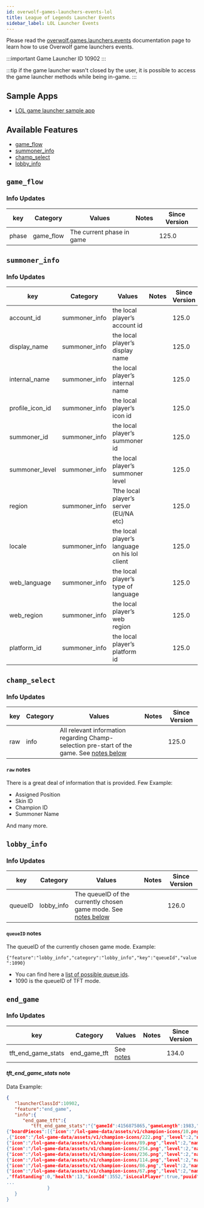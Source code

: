```yaml
---
id: overwolf-games-launchers-events-lol
title: League of Legends Launcher Events
sidebar_label: LOL Launcher Events
---
```


Please read the [overwolf.games.launchers.events](overwolf-games-launchers-events#how-to-register-for-features) documentation page to learn how to use Overwolf game launchers events.

:::important Game Launcher ID
10902
:::

:::tip
if the  game launcher wasn't closed by the user, it is possible to access the game launcher methods while being in-game.
:::


## Sample Apps
* [LOL game launcher sample app](https://github.com/overwolf/lol-launcher-sample-app)

## Available Features

* [game_flow](#game-flow)
* [summoner_info](#summoner-info)
* [champ_select](#champ-select)
* [lobby_info](#lobby-info)

## `game_flow`

### Info Updates

key   | Category    | Values                    | Notes                 | Since Version |
------| ------------| ------------------------- | --------------------- | ------------- |
phase | game_flow   | The current phase in game |                       |   125.0       |

## `summoner_info`

### Info Updates

key             | Category       | Values                                        | Notes                 | Since Version |
----------------| ---------------| --------------------------------------------- | --------------------- | ------------- |
account_id      | summoner_info  | the local player’s account id                 |                       |   125.0       |
display_name    | summoner_info  | the local player’s display name               |                       |   125.0       |
internal_name   | summoner_info  | the local player’s internal name              |                       |   125.0       |
profile_icon_id | summoner_info  | the local player’s icon id	                 |                       |   125.0       |
summoner_id     | summoner_info  | the local player’s summoner id                |                       |   125.0       |
summoner_level	| summoner_info  |the local player’s summoner level              |                       |   125.0       |
region          | summoner_info  | Tthe local player’s server (EU/NA etc)        |                       |   125.0       |
locale          | summoner_info  | the local player’s language on his lol client |                       |   125.0       |
web_language    | summoner_info  | the local player’s type of language           |                       |   125.0       |
web_region      | summoner_info  | the local player’s web region                 |                       |   125.0       |
platform_id     | summoner_info  | the local player’s platform id                |                       |   125.0       |

## `champ_select`

### Info Updates

key      | Category       | Values                                                                                                 | Notes                 | Since Version |
---------| ---------------| ------------------------------------------------------------------------------------------------------ | --------------------- | ------------- |
raw      | info           | All relevant information regarding Champ-selection pre-start of the game. See [notes below](#raw-notes)|                       |   125.0       |

#### `raw` notes

There is a great deal of information that is provided. Few Example:

* Assigned Position
* Skin ID
* Champion ID
* Summoner Name

And many more.

## `lobby_info`

### Info Updates

key      | Category       | Values                                                                                                 | Notes                 | Since Version |
---------| ---------------| ------------------------------------------------------------------------------------------------------ | --------------------- | ------------- |
queueID  | lobby_info     |The queueID of the currently chosen game mode. See [notes below](#queueid-notes)                        |                       |   126.0       |

#### `queueID` notes

The queueID of the currently chosen game mode. Example:

`{"feature":"lobby_info","category":"lobby_info","key":"queueId","value":1090}`

* You can find here a [list of possible queue ids](https://developer.riotgames.com/game-constants.html). 
* 1090 is the queueID of TFT mode.

## `end_game`

### Info Updates

key   | Category    | Values                    | Notes                 | Since Version |
------| ------------| ------------------------- | --------------------- | ------------- |
tft_end_game_stats | end_game_tft| See [notes](#tft_end_game_stats-note) |                |   134.0       |

#### *tft_end_game_stats* note

Data Example:

```json
{  
   "launcherClassId":10902,
   "feature":"end_game",
   "info":{  
      "end_game_tft":{  
         "tft_end_game_stats":"{"gameId":4156875865,"gameLength":1983,"isRanked":false,"localPlayer":
{"boardPieces":[{"icon":"/lol-game-data/assets/v1/champion-icons/10.png","level":2,"name":"Kayle","price":5}
,{"icon":"/lol-game-data/assets/v1/champion-icons/222.png","level":2,"name":"Jinx","price":4},
{"icon":"/lol-game-data/assets/v1/champion-icons/89.png","level":2,"name":"Leona","price":4},
{"icon":"/lol-game-data/assets/v1/champion-icons/254.png","level":2,"name":"Vi","price":3},
{"icon":"/lol-game-data/assets/v1/champion-icons/236.png","level":2,"name":"Lucian","price":2},
{"icon":"/lol-game-data/assets/v1/champion-icons/114.png","level":2,"name":"Fiora","price":1},
{"icon":"/lol-game-data/assets/v1/champion-icons/86.png","level":2,"name":"Garen","price":1},
{"icon":"/lol-game-data/assets/v1/champion-icons/67.png","level":2,"name":"Vayne","price":1}],"companion":{"colorName":"","icon":"lol-game-data/assets/ASSETS/Loadouts/Companions/Tooltip_MiniGolem_Grey_Tier1.Companions.png","speciesName":"Runespirit"}
,"ffaStanding":0,"health":13,"iconId":3552,"isLocalPlayer":true,"puuid":"4379f318-5717-5891-8c29-29d703729921","rank":2,"summonerId":57427695,"summonerName":"PoSeiDonProX1"}
...
               }
   }
}
```
